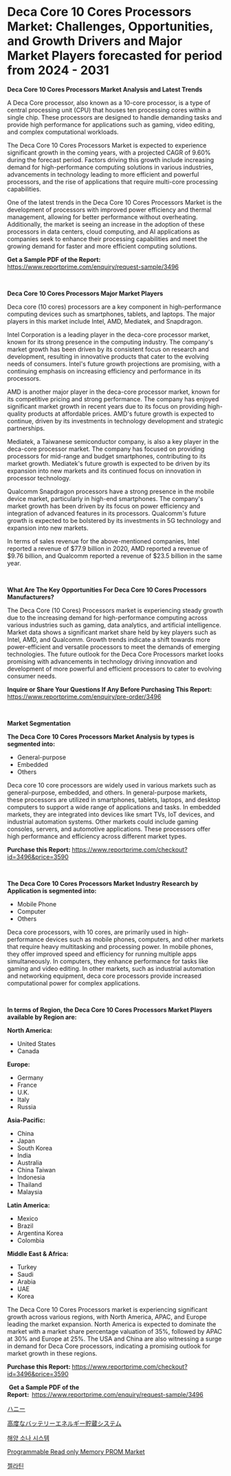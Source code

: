<p><h1>Deca Core 10 Cores Processors Market: Challenges, Opportunities, and Growth Drivers and Major Market Players forecasted for period from 2024 - 2031</h1></p><p><strong>Deca Core 10 Cores Processors Market Analysis and Latest Trends</strong></p>
<p><p>A Deca Core processor, also known as a 10-core processor, is a type of central processing unit (CPU) that houses ten processing cores within a single chip. These processors are designed to handle demanding tasks and provide high performance for applications such as gaming, video editing, and complex computational workloads.</p><p>The Deca Core 10 Cores Processors Market is expected to experience significant growth in the coming years, with a projected CAGR of 9.60% during the forecast period. Factors driving this growth include increasing demand for high-performance computing solutions in various industries, advancements in technology leading to more efficient and powerful processors, and the rise of applications that require multi-core processing capabilities.</p><p>One of the latest trends in the Deca Core 10 Cores Processors Market is the development of processors with improved power efficiency and thermal management, allowing for better performance without overheating. Additionally, the market is seeing an increase in the adoption of these processors in data centers, cloud computing, and AI applications as companies seek to enhance their processing capabilities and meet the growing demand for faster and more efficient computing solutions.</p></p>
<p><strong>Get a Sample PDF of the Report:&nbsp;</strong> <a href="https://www.reportprime.com/enquiry/request-sample/3496">https://www.reportprime.com/enquiry/request-sample/3496</a></p>
<p>&nbsp;</p>
<p><strong>Deca Core 10 Cores Processors Major Market Players</strong></p>
<p><p>Deca core (10 cores) processors are a key component in high-performance computing devices such as smartphones, tablets, and laptops. The major players in this market include Intel, AMD, Mediatek, and Snapdragon.</p><p>Intel Corporation is a leading player in the deca-core processor market, known for its strong presence in the computing industry. The company's market growth has been driven by its consistent focus on research and development, resulting in innovative products that cater to the evolving needs of consumers. Intel's future growth projections are promising, with a continuing emphasis on increasing efficiency and performance in its processors.</p><p>AMD is another major player in the deca-core processor market, known for its competitive pricing and strong performance. The company has enjoyed significant market growth in recent years due to its focus on providing high-quality products at affordable prices. AMD's future growth is expected to continue, driven by its investments in technology development and strategic partnerships.</p><p>Mediatek, a Taiwanese semiconductor company, is also a key player in the deca-core processor market. The company has focused on providing processors for mid-range and budget smartphones, contributing to its market growth. Mediatek's future growth is expected to be driven by its expansion into new markets and its continued focus on innovation in processor technology.</p><p>Qualcomm Snapdragon processors have a strong presence in the mobile device market, particularly in high-end smartphones. The company's market growth has been driven by its focus on power efficiency and integration of advanced features in its processors. Qualcomm's future growth is expected to be bolstered by its investments in 5G technology and expansion into new markets.</p><p>In terms of sales revenue for the above-mentioned companies, Intel reported a revenue of $77.9 billion in 2020, AMD reported a revenue of $9.76 billion, and Qualcomm reported a revenue of $23.5 billion in the same year.</p></p>
<p>&nbsp;</p>
<p><strong>What Are The Key Opportunities For Deca Core 10 Cores Processors Manufacturers?</strong></p>
<p><p>The Deca Core (10 Cores) Processors market is experiencing steady growth due to the increasing demand for high-performance computing across various industries such as gaming, data analytics, and artificial intelligence. Market data shows a significant market share held by key players such as Intel, AMD, and Qualcomm. Growth trends indicate a shift towards more power-efficient and versatile processors to meet the demands of emerging technologies. The future outlook for the Deca Core Processors market looks promising with advancements in technology driving innovation and development of more powerful and efficient processors to cater to evolving consumer needs.</p></p>
<p><strong>Inquire or Share Your Questions If Any Before Purchasing This Report:</strong> <a href="https://www.reportprime.com/enquiry/pre-order/3496">https://www.reportprime.com/enquiry/pre-order/3496</a></p>
<p>&nbsp;</p>
<p><strong>Market Segmentation</strong></p>
<p><strong>The Deca Core 10 Cores Processors Market Analysis by types is segmented into:</strong></p>
<p><ul><li>General-purpose</li><li>Embedded</li><li>Others</li></ul></p>
<p><p>Deca core 10 core processors are widely used in various markets such as general-purpose, embedded, and others. In general-purpose markets, these processors are utilized in smartphones, tablets, laptops, and desktop computers to support a wide range of applications and tasks. In embedded markets, they are integrated into devices like smart TVs, IoT devices, and industrial automation systems. Other markets could include gaming consoles, servers, and automotive applications. These processors offer high performance and efficiency across different market types.</p></p>
<p><strong>Purchase this Report:&nbsp;</strong><a href="https://www.reportprime.com/checkout?id=3496&price=3590">https://www.reportprime.com/checkout?id=3496&price=3590</a></p>
<p>&nbsp;</p>
<p><strong>The Deca Core 10 Cores Processors Market Industry Research by Application is segmented into:</strong></p>
<p><ul><li>Mobile Phone</li><li>Computer</li><li>Others</li></ul></p>
<p><p>Deca core processors, with 10 cores, are primarily used in high-performance devices such as mobile phones, computers, and other markets that require heavy multitasking and processing power. In mobile phones, they offer improved speed and efficiency for running multiple apps simultaneously. In computers, they enhance performance for tasks like gaming and video editing. In other markets, such as industrial automation and networking equipment, deca core processors provide increased computational power for complex applications.</p></p>
<p>&nbsp;</p>
<p><strong>In terms of Region, the Deca Core 10 Cores Processors Market Players available by Region are:</strong></p>
<p>
    <p> <strong> North America: </strong>
        <ul>
            <li>United States</li>
            <li>Canada</li>
        </ul>
        </p> 
    <p> <strong> Europe: </strong>
        <ul>
            <li>Germany</li>
            <li>France</li>
            <li>U.K.</li>
            <li>Italy</li>
            <li>Russia</li>
        </ul>
        </p> 
    <p> <strong> Asia-Pacific: </strong>
        <ul>
            <li>China</li>
            <li>Japan</li>
            <li>South Korea</li>
            <li>India</li>
            <li>Australia</li>
            <li>China Taiwan</li>
            <li>Indonesia</li>
            <li>Thailand</li>
            <li>Malaysia</li>
        </ul>
        </p> 
    <p> <strong> Latin America: </strong>
        <ul>
            <li>Mexico</li>
            <li>Brazil</li>
            <li>Argentina Korea</li>
            <li>Colombia</li>
        </ul>
        </p> 
    <p> <strong> Middle East & Africa: </strong>
        <ul>
            <li>Turkey</li>
            <li>Saudi</li>
            <li>Arabia</li>
            <li>UAE</li>
            <li>Korea</li>
        </ul>
    </p>
    </p>
<p><p>The Deca Core 10 Cores Processors market is experiencing significant growth across various regions, with North America, APAC, and Europe leading the market expansion. North America is expected to dominate the market with a market share percentage valuation of 35%, followed by APAC at 30% and Europe at 25%. The USA and China are also witnessing a surge in demand for Deca Core processors, indicating a promising outlook for market growth in these regions.</p></p>
<p><strong>Purchase this Report: </strong><a href="https://www.reportprime.com/checkout?id=3496&price=3590">https://www.reportprime.com/checkout?id=3496&price=3590</a></p>
<p>&nbsp;<strong>Get a Sample PDF of the Report:&nbsp;&nbsp;</strong><a href="https://www.reportprime.com/enquiry/request-sample/3496">https://www.reportprime.com/enquiry/request-sample/3496</a></p>
<p><strong></strong></p>
<p><p><a href="https://github.com/AriMuller2009/Market-Research-Report-List-1/blob/main/484276614398.md">ハニー</a></p><p><a href="https://medium.com/@ryleebauch2023/%E5%85%88%E9%80%B2%E7%9A%84%E3%81%AA%E3%83%90%E3%83%83%E3%83%86%E3%83%AA%E3%83%BC%E8%93%84%E9%9B%BB%E3%82%B7%E3%82%B9%E3%83%86%E3%83%A0%E5%B8%82%E5%A0%B4-2031%E5%B9%B4%E3%81%BE%E3%81%A7%E3%81%AE%E3%83%88%E3%83%AC%E3%83%B3%E3%83%89-%E4%BA%88%E6%B8%AC-%E7%AB%B6%E4%BA%89%E5%88%86%E6%9E%90-e95fa6084f83">高度なバッテリーエネルギー貯蔵システム</a></p><p><a href="https://github.com/TimmyMann6767/Market-Research-Report-List-1/blob/main/750183413557.md">해양 소나 시스템</a></p><p><a href="https://github.com/Airanohannonzb68e5pb53oc1/Market-Research-Report-List-1/blob/main/programmable-read-only-memory-prom-market.md">Programmable Read only Memory PROM Market</a></p><p><a href="https://github.com/JeromeRtyau89966/Market-Research-Report-List-1/blob/main/388417413558.md">젤라틴</a></p></p>